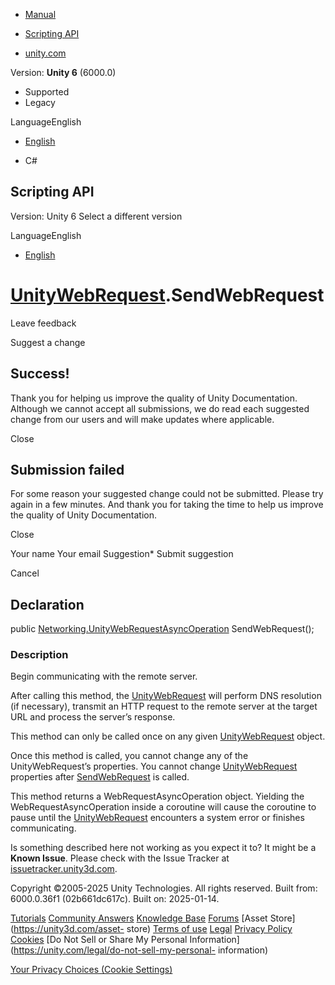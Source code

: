 [ ]()

  * [Manual](../Manual/index.html)
  * [Scripting API](../ScriptReference/index.html)

  * [unity.com](https://unity.com/)

Version: **Unity 6** (6000.0)

  * Supported
  * Legacy

LanguageEnglish

  * [English]()

  * C#

[ ](https://docs.unity3d.com)

## Scripting API

Version: Unity 6 Select a different version

LanguageEnglish

  * [English]()

#  [UnityWebRequest](Networking.UnityWebRequest.html).SendWebRequest

Leave feedback

Suggest a change

## Success!

Thank you for helping us improve the quality of Unity Documentation. Although
we cannot accept all submissions, we do read each suggested change from our
users and will make updates where applicable.

Close

## Submission failed

For some reason your suggested change could not be submitted. Please <a>try
again</a> in a few minutes. And thank you for taking the time to help us
improve the quality of Unity Documentation.

Close

Your name Your email Suggestion* Submit suggestion

Cancel

[ ]()

## Declaration

public
[Networking.UnityWebRequestAsyncOperation](Networking.UnityWebRequestAsyncOperation.html)
SendWebRequest();

### Description

Begin communicating with the remote server.

After calling this method, the
[UnityWebRequest](Networking.UnityWebRequest.html) will perform DNS resolution
(if necessary), transmit an HTTP request to the remote server at the target
URL and process the server’s response.  
  
This method can only be called once on any given
[UnityWebRequest](Networking.UnityWebRequest.html) object.  
  
Once this method is called, you cannot change any of the UnityWebRequest’s
properties. You cannot change
[UnityWebRequest](Networking.UnityWebRequest.html) properties after
[SendWebRequest](Networking.UnityWebRequest.SendWebRequest.html) is called.  
  
This method returns a WebRequestAsyncOperation object. Yielding the
WebRequestAsyncOperation inside a coroutine will cause the coroutine to pause
until the [UnityWebRequest](Networking.UnityWebRequest.html) encounters a
system error or finishes communicating.

Is something described here not working as you expect it to? It might be a
**Known Issue**. Please check with the Issue Tracker at
[issuetracker.unity3d.com](https://issuetracker.unity3d.com).

Copyright ©2005-2025 Unity Technologies. All rights reserved. Built from:
6000.0.36f1 (02b661dc617c). Built on: 2025-01-14.

[Tutorials](https://unity3d.com/learn) [Community
Answers](https://answers.unity3d.com) [Knowledge
Base](https://support.unity3d.com/hc/en-us)
[Forums](https://forum.unity3d.com) [Asset Store](https://unity3d.com/asset-
store) [Terms of use](https://docs.unity3d.com/Manual/TermsOfUse.html)
[Legal](https://unity.com/legal) [Privacy
Policy](https://unity.com/legal/privacy-policy)
[Cookies](https://unity.com/legal/cookie-policy) [Do Not Sell or Share My
Personal Information](https://unity.com/legal/do-not-sell-my-personal-
information)

[Your Privacy Choices (Cookie Settings)](javascript:void\(0\);)

